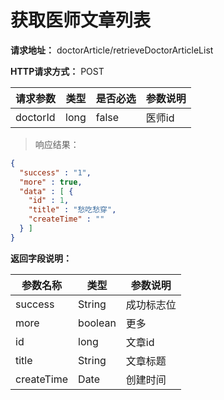 # 获取医师文章列表

**请求地址：** doctorArticle/retrieveDoctorArticleList

**HTTP请求方式：** POST

| 请求参数 | 类型 | 是否必选 | 参数说明 |
| -- | -- | -- | -- |
| doctorId | long | false | 医师id |

>响应结果：

```json
{
  "success" : "1",
  "more" : true,
  "data" : [ {
    "id" : 1,
    "title" : "愁吃愁穿",
    "createTime" : ""
  } ]
}
```

**返回字段说明：**

| 参数名称 | 类型 | 参数说明 |
| -- | -- | -- |
| success | String | 成功标志位 |
| more | boolean | 更多 |
| id | long | 文章id |
| title | String | 文章标题 |
| createTime | Date | 创建时间 |
